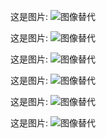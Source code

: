 这是图片: ![图像替代](http://http://example.com/images/one.png)

这是图片: ![图像替代](http://http://example.com/images/one.png "标题")

这是图片: ![图像替代](/path/to/image.jpeg)

这是图片: ![图像替代](/path/to/image.jpeg  "标题")

这是图片: ![图像替代][imageOne]

这是图片: ![图像替代][imageTwo]

[imageOne]: http://http://example.com/images/one.png
[imageTwo]: http://http://example.com/images/one.png "标题"
